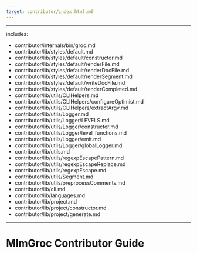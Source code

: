 ```yaml
---
target: contributor/index.html.md
---
```

---
includes:
  - contributor/internals/bin/groc.md
  - contributor/lib/styles/default.md
  - contributor/lib/styles/default/constructor.md
  - contributor/lib/styles/default/renderFile.md
  - contributor/lib/styles/default/renderDocFile.md
  - contributor/lib/styles/default/renderSegment.md
  - contributor/lib/styles/default/writeDocFile.md
  - contributor/lib/styles/default/renderCompleted.md
  - contributor/lib/utils/CLIHelpers.md
  - contributor/lib/utils/CLIHelpers/configureOptimist.md
  - contributor/lib/utils/CLIHelpers/extractArgv.md
  - contributor/lib/utils/Logger.md
  - contributor/lib/utils/Logger/LEVELS.md
  - contributor/lib/utils/Logger/constructor.md
  - contributor/lib/utils/Logger/level_functions.md
  - contributor/lib/utils/Logger/emit.md
  - contributor/lib/utils/Logger/globalLogger.md
  - contributor/lib/utils.md
  - contributor/lib/utils/regexpEscapePattern.md
  - contributor/lib/utils/regexpEscapeReplace.md
  - contributor/lib/utils/regexpEscape.md
  - contributor/lib/utils/Segment.md
  - contributor/lib/utils/preprocessComments.md
  - contributor/lib/cli.md
  - contributor/lib/languages.md
  - contributor/lib/project.md
  - contributor/lib/project/constructor.md
  - contributor/lib/project/generate.md

---
# MlmGroc Contributor Guide
